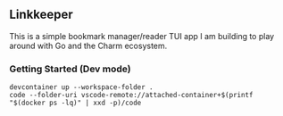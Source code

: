 ## Linkkeeper

This is a simple bookmark manager/reader TUI app I am building to play around with Go and the Charm ecosystem.

### Getting Started (Dev mode)

```
devcontainer up --workspace-folder .
code --folder-uri vscode-remote://attached-container+$(printf "$(docker ps -lq)" | xxd -p)/code
```